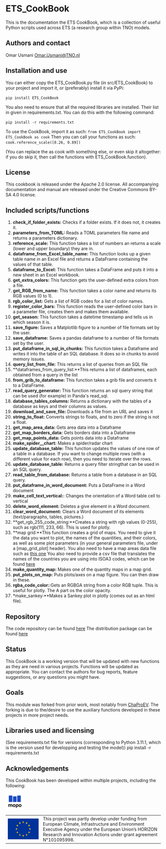 

# **ETS_CookBook**


This is the documentation the ETS CookBook, which is a collection of useful
Python scripts used across ETS (a research group within TNO) models.

## Authors and contact
Omar Usmani [Omar.Usmani@TNO.nl](mailto:Omar.Usmani@TNO.nl)

## Installation and use
You can either copy the ETS_CookBook.py file (in src/ETS_CookBook) to your
project and import it, or (preferably) install it via PyPi:

``
pip install ETS_CookBook
``

You also need to ensure that all the required libraries are installed. Their
list in given in requirements.txt.
You can do this with the following command:

``
pip install -r requirements.txt
``

To use the CookBook, import it as such:
``
from ETS_CookBook import ETS_CookBook as cook
``
Then you can call your functions as such:
``
cook.reference_scale([0.26, 0.89])
``

(You can replace the as cook with something else, or even skip it altogether:
if you do skip it, then call the functions with ETS_CookBook.function).

## License

This cookbook is released under the Apache 2.0 license.
All accompanying documentation and manual are released under the 
Creative Commons BY-SA 4.0 license.

## Included scripts/functions

1. **check_if_folder_exists:** Checks if a folder exists.
    If it does not, it creates it.
2. **parameters_from_TOML:**  Reads a TOML parameters file name and returns
    a parameters dictionary.
3. **reference_scale:** This function takes a list of numbers an returns
    a scale (lower and upper boundary) they are in.
4. **dataframe_from_Excel_table_name:** This function looks up a given table
    name in an Excel file and returns a DataFrame containing the values of
    that table.
5. **dataframe_to_Excel:** This function takes a DataFrame and puts it into
    a new sheet in an Excel workbook.
6. **get_extra_colors:** This function gets the user-defined extra colors
    from a file.
7. **get_RGB_from_name:** This function takes a color name and returns
    its RGB values (0 to 1).
8. **rgb_color_list:** Gets a list of RGB codes for a list of color names.
9. **register_color_bars:** This function reads the user-defined color bars
    in a parameter file, creates them and makes them available.
10. **get_season:** This function takes a datetime timestamp and tells us
    in which season it is.
11. **save_figure:** Saves a Matplotlib figure to a number of file formats set
    by the user.
12. **save_dataframe:** Saves a pandas dataframe to a number of file formats
    set by the user.
13. **put_dataframe_in_sql_in_chunks:** This function takes a Dataframe and
    writes it into the table of an SQL database.
    It does so in chunks to avoid memory issues.
14. **query_list_from_file:** This returns a list of queries from an SQL file
15. **dataframes_from_query_list:**This returns a list of dataframes,
    each obtained from a query in the list
16. **from_grib_to_dataframe:**
This function takes a grib file and converts it to a DataFrame.
17. **read_query_generator:** This function returns an sql query string that
    can be used (for example) in Panda's read_sql.
18. **database_tables_columns:** Returns a dictionary with the tables of a
    database as keys and their columns as values.
19. **download_and_save_file:** Downloads a file from an URL and saves it
20. **string_to_float:** Converts strings to floats,
    and to zero if the string is not a float.
21. **get_map_area_data:** Gets area data into a Dataframe
22. **get_map_borders_data:** Gets borders data into a Dataframe
23. **get_map_points_data:** Gets points data into a Dataframe
24. **make_spider__chart:** Makes a spider/radar chart
25. **update_database_table:**
    This function updates the values
    of one row of a table in a database.
    If you want to change multiple rows (with
    a different value for each row), then you need to iterate over the rows.
26. **update_database_table:** Returns a query filter stringthat can be used
in an SQL query.
27. **read_table_from_database:** Returns a table from a database
in an SQL query.
28. **put_dataframe_in_word_document:** Puts a DataFrame in a Word document
29. **make_cell_text_vertical:**: Changes the orientation of a Word table cell
to vertical
30. **delete_word_element:**  Deletes a give element in a Word document.
31. **clear_word_document:** Clears a Word document of its elements
(text/paragraphs, tables, pictures.)
32. **get_rgb_255_code_string:**Creates a string with rgb values 
(0-255), such as rgb(111, 233, 66). This is used for plotly.
33. **map grid:**This function creates a grid of maps. You need to give it the data you want
    to plot, the names of the quantities, and their colors, as well as
    some plot parameters (in your general parameters file, under
    a [map_grid_plot]  header). You also need to have a map areas data file
    such as [this one](https://www.naturalearthdata.com/http//www.naturalearthdata.com/download/110m/cultural/ne_110m_admin_0_countries.zip)
    You also need to provide a csv file that translates the names of the
    countries you are using into ISOA3 codes, which can be found [here](https://en.wikipedia.org/wiki/ISO_3166-1_alpha-3)
34. **make_quantity_map:** Makes one of the quantity maps in a map grid.
35. **put_plots_on_map:** Puts plots/axes on a map figure. You can then
draw in these.
36. **rgba_code_color:**:Gets an RGBGA string from a color RGB tuple.
    This is useful for plotly.
    The A part os the color opacity.
37. *make_sankey:**Makes a Sankey plot in plotly (comes out as an html file).


## Repository
The code repository can be found [here](https://github.com/TNO/ETS_CookBook)
The distribution package can be found [here](https://pypi.org/project/ETS-CookBook/)

## Status
This CookBook is a working version that will be updated with new functions
as they are need in various projects.
Functions will be updated as appropriate.
You can contact the authors for bug reports, feature suggestions,
or any questions you might have.



## Goals 
This module was forked from prior work,
most notably from [ChaProEV](https://github.com/TNO/ChaProEV).
The forking is due to the/desire to use the auxiliary functions developed
in these projects in more project needs. 


## Libraries used and licensing
(See requirements.txt file for versions (corresponding to Python 3.11.1, which
is the version used for developping and testing the model))
pip install -r requirements.txt

## Acknowledgements
This CookBook has been developed within multiple projects,
including the following:


<table width=500px frame="none">
<tr>
<td valign="middle" width=100px>
<img src=eu-emblem-low-res.jpg alt="EU emblem" width=100%></td>
<img src=MOPO_logo_main_onwhite.svg width = 12%>
<td valign="middle">This project was partly develop under funding from 
European Climate, 
Infrastructure and Environment Executive Agency under the European Union’s 
HORIZON Research and Innovation Actions under grant agreement N°101095998.</td>
<tr>
</table>

